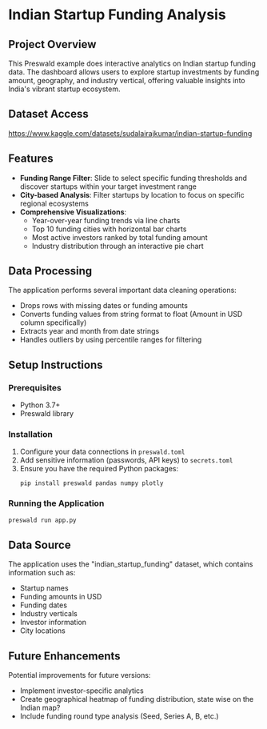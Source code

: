 # Indian Startup Funding Analysis 

## Project Overview
This Preswald example does interactive analytics on Indian startup funding data. The dashboard allows users to explore startup investments by funding amount, geography, and industry vertical, offering valuable insights into India's vibrant startup ecosystem.

## Dataset Access
https://www.kaggle.com/datasets/sudalairajkumar/indian-startup-funding


## Features
- **Funding Range Filter**: Slide to select specific funding thresholds and discover startups within your target investment range
- **City-based Analysis**: Filter startups by location to focus on specific regional ecosystems
- **Comprehensive Visualizations**:
  - Year-over-year funding trends via line charts
  - Top 10 funding cities with horizontal bar charts
  - Most active investors ranked by total funding amount
  - Industry distribution through an interactive pie chart

## Data Processing
The application performs several important data cleaning operations:
- Drops rows with missing dates or funding amounts
- Converts funding values from string format to float (Amount in USD column specifically)
- Extracts year and month from date strings
- Handles outliers by using percentile ranges for filtering

## Setup Instructions

### Prerequisites
- Python 3.7+
- Preswald library

### Installation
1. Configure your data connections in `preswald.toml`
2. Add sensitive information (passwords, API keys) to `secrets.toml`
3. Ensure you have the required Python packages:
   ```
   pip install preswald pandas numpy plotly
   ```

### Running the Application
```bash
preswald run app.py
```

## Data Source
The application uses the "indian_startup_funding" dataset, which contains information such as:
- Startup names
- Funding amounts in USD
- Funding dates
- Industry verticals
- Investor information
- City locations

## Future Enhancements
Potential improvements for future versions:
- Implement investor-specific analytics
- Create geographical heatmap of funding distribution, state wise on the Indian map?
- Include funding round type analysis (Seed, Series A, B, etc.)
